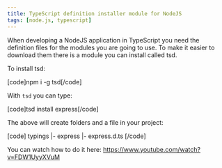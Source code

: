 ```yaml
---
title: TypeScript definition installer module for NodeJS
tags: [node.js, typescript]
---
```


When developing a NodeJS application in TypeScript you need the definition files for the modules you are going to use. To make it easier to download them there is a module you can install called tsd.

To install tsd:

[code]npm i -g tsd[/code]
<!--more-->

With <code>tsd</code> you can type:

[code]tsd install express[/code]

The above will create folders and a file in your project:

[code]
typings
|- express
   |- express.d.ts
[/code]

You can watch how to do it here:
https://www.youtube.com/watch?v=FDW1UyyXVuM
